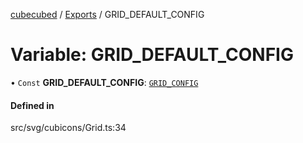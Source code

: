 [cubecubed](/reference/README.md) / [Exports](/reference/modules.md) / GRID\_DEFAULT\_CONFIG

# Variable: GRID\_DEFAULT\_CONFIG

• `Const` **GRID\_DEFAULT\_CONFIG**: [`GRID_CONFIG`](/reference/interfaces/GRID_CONFIG.md)

#### Defined in

src/svg/cubicons/Grid.ts:34
